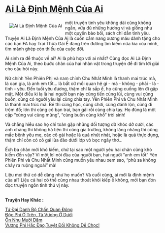 <a href="https://utruyen.com/truyen/ai-la-dinh-menh-cua-ai/20346/" title="Ai Là Định Mệnh Của Ai"><h1>Ai Là Định Mệnh Của Ai</h1></a><div style="display:table"><img align="right" style="float: left; padding: 10px;" src="https://utruyen.com/images/story/200x260/ai-la-dinh-menh-cua-ai.jpg" alt="Ai Là Định Mệnh Của Ai"> một truyện tình yêu không dài cũng không ngắn, vừa đủ những hương vị và giống như một quyển bảo bối, sách chỉ dẫn tình yêu. Truyện Ai Là Định Mệnh Của Ai là cuốn cẩm nang xương máu dành tặng cho các bạn FA hay Trai Thừa Gái Ế đang trên đường tìm kiếm nửa kia của mình, tìm mảnh ghép còn thiếu của cuộc đời. <p></p>Ai sinh ra để thuộc về ai? Ai là phù hợp với ai nhất? Cùng đọc Ai Là Định Mệnh Của Ai, theo bước chân của hai nhân vật trong truyện để đi tìm lời giải cho câu hỏi này.<p></p>Nữ chính Yên Phiên Phi và nam chính Chu Nhất Minh là thanh mai trúc mã, là oan gia, là anh em tốt... là bất cứ mối quan hệ gì - mà - không - phải - là - tình - yêu. Đến tuổi yêu đương, thậm chí là sắp ế, họ cũng cuống lên đi gặp mặt. Một điều kì lạ là hai người bạn này cùng tiến cùng lùi, cùng vui cùng buồn, cùng có người yêu lại cùng chia tay. Yên Phiên Phi và Chu Nhất Minh là thanh mai trúc mã. Bé thì cùng học, cùng chơi, cùng đánh lộn, cùng đi trộm đồ; lớn thì cùng có bạn trai, bạn gái rồi cùng chia tay. Họ đúng là một cặp “cùng vui cùng mừng”, “cùng buồn cùng khổ” trời sinh!<p></p>Và chẳng hiểu sao họ chỉ toàn gặp những đối tượng dở khóc dở cười, các anh chàng thì không hà tiện thì cũng gia trưởng, không lăng nhăng thì cũng mắc bệnh yêu mẹ, các cô gái hoặc là quá nhút nhát, hoặc là quá thực dụng, thậm chí còn có cô gái lừa đảo dưới lớp vỏ bọc ngây thơ...<p></p>Ếch ba chân mới khó kiếm, chứ tại sao một người yêu hai chân cũng khó kiếm đến vậy? Vì một lời nói đùa của người bạn, hai người “anh em tốt” Yên Phiên Phi và Chu Nhất Minh cũng muốn yêu nhau xem sao, “phù sa không chảy ra ruộng ngoài” mà!<p></p>Liệu mọi thứ có dễ dàng như họ muốn? Và cuối cùng, ai mới là định mệnh của ai? Liệu cả hai có thể cùng nhau thoát khỏi kiếp ế không, mời bạn đón đọc truyện ngôn tình thú vị này.</div><p><br><b>Truyện Hay Khác :</b></p><a href="https://utruyen.com/truyen/tu-dai-danh-bo-chan-quan-dong/20342/" alt="Tứ Đại Danh Bộ Chấn Quan Đông">Tứ Đại Danh Bộ Chấn Quan Đông</a><br/><a href="https://github.com/quanluxury/ngontinhhot/tree/master/truyenhay/15642/" alt="Độc Phi Ở Trên, Tà Vương Ở Dưới">Độc Phi Ở Trên, Tà Vương Ở Dưới</a><br/><a href="https://github.com/quanluxury/ngontinhhot/tree/master/truyenhay/19119/" alt="Ôn Nhu Mười Dặm">Ôn Nhu Mười Dặm</a><br/><a href="https://truyenngontinhay.wordpress.com/2019/10/03/vuong-phi-hac-daotuyet-doi-khong-de-choc/" alt="Vương Phi Hắc Đạo,Tuyệt Đối Không Dễ Chọc!">Vương Phi Hắc Đạo,Tuyệt Đối Không Dễ Chọc!</a><br/>